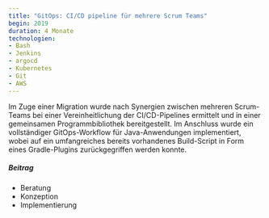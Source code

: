 ```yaml
---
title: "GitOps: CI/CD pipeline für mehrere Scrum Teams"
begin: 2019
duration: 4 Monate
technologien:
- Bash
- Jenkins
- argocd
- Kubernetes
- Git
- AWS
---
```


Im Zuge einer Migration wurde nach Synergien zwischen mehreren Scrum-Teams bei einer Vereinheitlichung der CI/CD-Pipelines ermittelt und in einer 
gemeinsamen Programmbibliothek bereitgestellt. Im Anschluss wurde ein vollständiger GitOps-Workflow für Java-Anwendungen implementiert, 
wobei auf ein umfangreiches bereits vorhandenes Build-Script in Form eines Gradle-Plugins zurückgegriffen werden konnte. 


##### Beitrag
- Beratung
- Konzeption
- Implementierung


